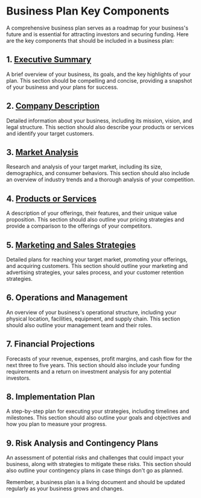 # Business Plan Key Components

A comprehensive business plan serves as a roadmap for your business's future and is essential for attracting investors and securing funding. Here are the key components that should be included in a business plan:

## 1. [Executive Summary](https://github.com/mrthomware/MakerSpace/blob/main/MakerSpace/4.0_Develop_a_Business_Plan/Key%20Components%20of%20a%20Business%20Plan/Executive%20Summary.MD)

A brief overview of your business, its goals, and the key highlights of your plan. This section should be compelling and concise, providing a snapshot of your business and your plans for success.

## 2. [Company Description](https://github.com/mrthomware/MakerSpace/blob/main/MakerSpace/4.0_Develop_a_Business_Plan/Key%20Components%20of%20a%20Business%20Plan/Company%20Description.MD)

Detailed information about your business, including its mission, vision, and legal structure. This section should also describe your products or services and identify your target customers.

## 3. [Market Analysis](https://github.com/mrthomware/MakerSpace/blob/main/MakerSpace/4.0_Develop_a_Business_Plan/Key%20Components%20of%20a%20Business%20Plan/Market%20Analysis.md)

Research and analysis of your target market, including its size, demographics, and consumer behaviors. This section should also include an overview of industry trends and a thorough analysis of your competition.

## 4. [Products or Services](https://github.com/mrthomware/MakerSpace/blob/main/MakerSpace/4.0_Develop_a_Business_Plan/Key%20Components%20of%20a%20Business%20Plan/Products%20or%20Services.md)

A description of your offerings, their features, and their unique value proposition. This section should also outline your pricing strategies and provide a comparison to the offerings of your competitors.

## 5. [Marketing and Sales Strategies](https://github.com/mrthomware/MakerSpace/blob/main/MakerSpace/4.0_Develop_a_Business_Plan/Key%20Components%20of%20a%20Business%20Plan/Marketing%20and%20Sales%20Strategies.md)

Detailed plans for reaching your target market, promoting your offerings, and acquiring customers. This section should outline your marketing and advertising strategies, your sales process, and your customer retention strategies.

## 6. Operations and Management

An overview of your business's operational structure, including your physical location, facilities, equipment, and supply chain. This section should also outline your management team and their roles.

## 7. Financial Projections

Forecasts of your revenue, expenses, profit margins, and cash flow for the next three to five years. This section should also include your funding requirements and a return on investment analysis for any potential investors.

## 8. Implementation Plan

A step-by-step plan for executing your strategies, including timelines and milestones. This section should also outline your goals and objectives and how you plan to measure your progress.

## 9. Risk Analysis and Contingency Plans

An assessment of potential risks and challenges that could impact your business, along with strategies to mitigate these risks. This section should also outline your contingency plans in case things don't go as planned.

Remember, a business plan is a living document and should be updated regularly as your business grows and changes.
